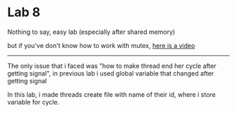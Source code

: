 # Lab 8

Nothing to say, easy lab (especially after shared memory)

but if you've don't know how to work with mutex, [here is a video](https://www.youtube.com/watch?v=oq29KUy29iQ)

---

The only issue that i faced was "how to make thread end her cycle after getting signal", in previous lab i used global variable that changed after getting signal

In this lab, i made threads create file with name of their id, where i store variable for cycle.
